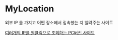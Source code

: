 # MyLocation
외부 IP 를 가지고 어떤 장소에서 접속했는 지 알려주는 사이트

[여러개의 IP를 원클릭으로 조회하는 PC버전 사이트](https://mylocation.co.kr/)
